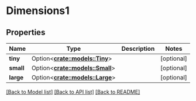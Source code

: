 # Dimensions1

## Properties

Name | Type | Description | Notes
------------ | ------------- | ------------- | -------------
**tiny** | Option<[**crate::models::Tiny**](tiny.md)> |  | [optional]
**small** | Option<[**crate::models::Small**](small.md)> |  | [optional]
**large** | Option<[**crate::models::Large**](large.md)> |  | [optional]

[[Back to Model list]](../README.md#documentation-for-models) [[Back to API list]](../README.md#documentation-for-api-endpoints) [[Back to README]](../README.md)


